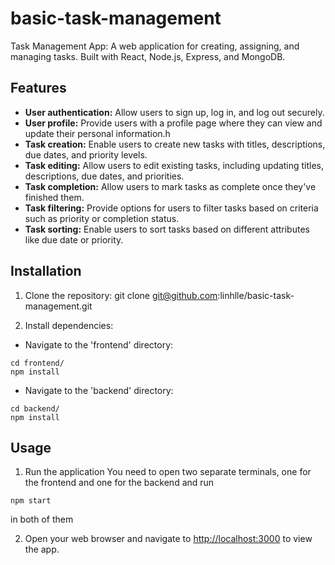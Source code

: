 # basic-task-management
Task Management App: A  web application for creating, assigning, and managing tasks. Built with React, Node.js, Express, and MongoDB. 

## Features

- **User authentication:** Allow users to sign up, log in, and log out securely.
- **User profile:** Provide users with a profile page where they can view and update their personal information.h
- **Task creation:** Enable users to create new tasks with titles, descriptions, due dates, and priority levels.
- **Task editing:** Allow users to edit existing tasks, including updating titles, descriptions, due dates, and priorities.
- **Task completion:** Allow users to mark tasks as complete once they've finished them.
- **Task filtering:** Provide options for users to filter tasks based on criteria such as priority or completion status.
- **Task sorting:** Enable users to sort tasks based on different attributes like due date or priority.


## Installation

1. Clone the repository:
git clone git@github.com:linhlle/basic-task-management.git

2. Install dependencies:
- Navigate to the 'frontend' directory:
```
cd frontend/
npm install
```
- Navigate to the 'backend' directory:
 ```
cd backend/
npm install
```

## Usage
1. Run the application 
You need to open two separate terminals, one for the frontend and one for the backend and run
```
npm start 
```
in both of them

2. Open your web browser and navigate to [http://localhost:3000](http://localhost:3000) to view the app.

